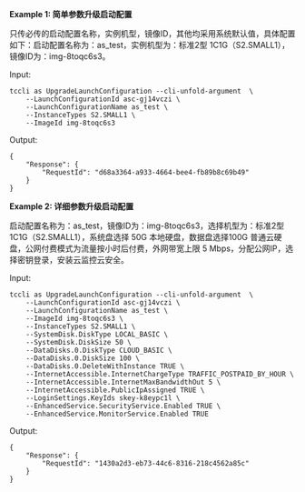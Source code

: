 **Example 1: 简单参数升级启动配置**

只传必传的启动配置名称，实例机型，镜像ID，其他均采用系统默认值，具体配置如下：启动配置名称为：as_test，实例机型为：标准2型 1C1G（S2.SMALL1），镜像ID为：img-8toqc6s3。

Input: 

```
tccli as UpgradeLaunchConfiguration --cli-unfold-argument  \
    --LaunchConfigurationId asc-gj14vczi \
    --LaunchConfigurationName as_test \
    --InstanceTypes S2.SMALL1 \
    --ImageId img-8toqc6s3
```

Output: 
```
{
    "Response": {
        "RequestId": "d68a3364-a933-4664-bee4-fb89b8c69b49"
    }
}
```

**Example 2: 详细参数升级启动配置**

启动配置名称为：as_test，镜像ID为：img-8toqc6s3，选择机型为：标准2型 1C1G（S2.SMALL1），系统盘选择 50G 本地硬盘，数据盘选择100G 普通云硬盘，公网付费模式为流量按小时后付费，外网带宽上限 5 Mbps，分配公网IP，选择密钥登录，安装云监控云安全。

Input: 

```
tccli as UpgradeLaunchConfiguration --cli-unfold-argument  \
    --LaunchConfigurationId asc-gj14vczi \
    --LaunchConfigurationName as_test \
    --ImageId img-8toqc6s3 \
    --InstanceTypes S2.SMALL1 \
    --SystemDisk.DiskType LOCAL_BASIC \
    --SystemDisk.DiskSize 50 \
    --DataDisks.0.DiskType CLOUD_BASIC \
    --DataDisks.0.DiskSize 100 \
    --DataDisks.0.DeleteWithInstance TRUE \
    --InternetAccessible.InternetChargeType TRAFFIC_POSTPAID_BY_HOUR \
    --InternetAccessible.InternetMaxBandwidthOut 5 \
    --InternetAccessible.PublicIpAssigned TRUE \
    --LoginSettings.KeyIds skey-k8eypc1l \
    --EnhancedService.SecurityService.Enabled TRUE \
    --EnhancedService.MonitorService.Enabled TRUE
```

Output: 
```
{
    "Response": {
        "RequestId": "1430a2d3-eb73-44c6-8316-218c4562a85c"
    }
}
```

